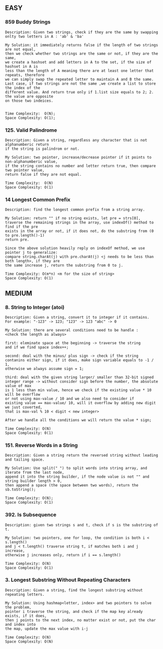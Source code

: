 
## EASY

### 859 Buddy Strings 
	
	Description: Given two strings, check if they are the same by swapping
	onlty two letters in A : 'ab' & 'ba'

	My Solution: it immediately returns false if the length of two strings are not equal, 
	then we check whether two strings are the same or not, if they are the same, 
	we create a hashset and add letters in A to the set, if the size of hashset in A is 
	less than the length of A meaning there are at least one letter that repeats, therefore 
	we can simply swap the repeated letter to maintain A and B the same.
	Last case, if two strings are not the same ,we create a list to store the index of the 
	different value. And return true only if 1.list size equals to 2; 2. the value are opposite 
	on those two indeices. 


	Time Complexity:  O(N);
	Space Complexity: O(1);
	
### 125. Valid Palindrome

	Description: Given a string, regardless any character that is not alphanumberic return 
	if the string is palindrom or not.

	My Solution: two pointer, increase/decrease pointer if it points to non-alphanumberic value, 
	if the string contains no number and letter return true, then compare two pointer value, 
	return false if they are not equal.

	Time Complexity:  O(N)
	Space Complexity: O(1)

### 14 Longest Common Prefix
	
	Description: find the longest common prefix from a string array.

	My Solution: return "" if no string exists, let pre = strs[0], 
	traverse the remaining strings in the array, use indexOf() method to find if the pre
	exists in the array or not, if it does not, do the substring from (0 to pre.length()-1) 
	return pre.

	Since the above solution heavily reply on indexOf method, we use pointer j to generalize:
	compare string.charAt(j) with pre.charAt(j) <j needs to be less than both length>, if they are 
	the same increase j, return the substring from 0 to j.

	Time Complexity: O(m*n) <m for the size of string>
	Space Complexity: O(1)

## MEDIUM 

### 8. String to Integer (atoi)

	
	Description: Given a string, convert it to integer if it contains. 
	For example: "-123" -> 123; "123" -> 123 "abc" -> 0 

	My Solution: there are several conditions need to be handle : 
	<check the length as always>
	
	first: eleminate space at the beginning -> traverse the string 
	and if we find space index++;

	second: deal with the minus/ plus sign -> check if the string 
	contanins either sign, if it does, make sign variable equals to -1 / 1, 
	otherwise we always assume sign = 1;
	
	third: deal with the given string larger/ smaller than 32-bit signed 
	integer range -> without consider sign before the number, the absolute value of max 
	is 1 less than min value, hence we check if the existing value * 10 will be overflow 
	or not using max-value / 10 and we also need to consider if 
	existing value == max-value/ 10, will it overflow by adding new digit we just coverted, 
	that is max-val % 10 < digit < new integer> 

	After we handle all the conditions we will return the value * sign;

	Time Complexity: O(N)
	Space Complexity: 0(1)

### 151. Reverse Words in a String 

	Description: Given a string return the reversed string without leading and tailing space.

	My Solution: Use split(" ") to split words into string array, and iterate from the last node, 
	append it into the string builder, if the node value is not "" and string builder length > 0, 
	then append a space (the space between two words), return the sb.toString();

	Time Complexity: O(N);
	Space Complexity: O(1)

### 392. Is Subsequence

	Description: given two strings s and t, check if s is the substring of t.

	My Solution: two pointers, one for loop, the condition is both i < s.length() 
	and j < t.length() traverse string t, if matches both i and j increase, 
	otherwise j increases only, return if i == s.length()

	Time Complexity: O(N)
	Space Complexity: O(1)

### 3. Longest Substring Without Repeating Characters 

	Description: Given a string, find the longest substring without repeating letters.

	My Solution: Using hashmap<letter, index> and two pointers to solve the problem, 
	pointer i traverse the string, and check if the map key already exists, if it does, 
	then j points to the next index, no matter exist or not, put the char and index into 
	the map, update the max value with i-j

	Time Complexity: O(N)
	Space Complexity: O(N)
